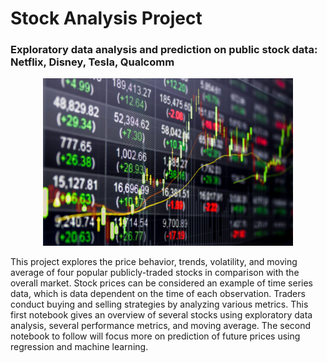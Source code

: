 # Stock Analysis Project
### Exploratory data analysis and prediction on public stock data: Netflix, Disney, Tesla, Qualcomm

<p align="center">
<img src="img.jpg" width="400"></p>
This project explores the price behavior, trends, volatility, and moving average of four popular publicly-traded stocks in comparison with the overall market. Stock prices can be considered an example of time series data, which is data dependent on the time of each observation. Traders conduct buying and selling strategies by analyzing various metrics. This first notebook gives an overview of several stocks using exploratory data analysis, several performance metrics, and moving average. The second notebook to follow will focus more on prediction of future prices using regression and machine learning.

